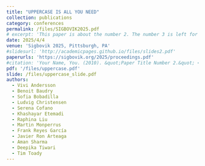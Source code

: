 ```yaml
---
title: "UPPERCASE IS ALL YOU NEED"
collection: publications
category: conferences
permalink: /files/SIGBOVIK2025.pdf
# excerpt: 'This paper is about the number 2. The number 3 is left for future work.'
date: 2025/4/4
venue: 'Sigbovik 2025, Pittsburgh, PA'
#slidesurl: 'http://academicpages.github.io/files/slides2.pdf'
paperurls: 'https://sigbovik.org/2025/proceedings.pdf'
#citation: 'Your Name, You. (2010). &quot;Paper Title Number 2.&quot; <i>Journal 1</i>. 1(2).'
pdf: '/files/uppercase.pdf'
slide: /files/uppercase_slide.pdf
authors:
  - Vivi Andersson
  - Benoit Baudry
  - Sofia Bobadilla
  - Ludvig Christensen
  - Serena Cofano
  - Khashayar Etemadi
  - Raphina Liu
  - Martin Monperrus
  - Frank Reyes García
  - Javier Ron Arteaga
  - Aman Sharma
  - Deepika Tiwari
  - Tim Toady
---
```


<!-- The contents above will be part of a list of publications, if the user clicks the link for the publication than the contents of section will be rendered as a full page, allowing you to provide more information about the paper for the reader. When publications are displayed as a single page, the contents of the above "citation" field will automatically be included below this section in a smaller font. -->